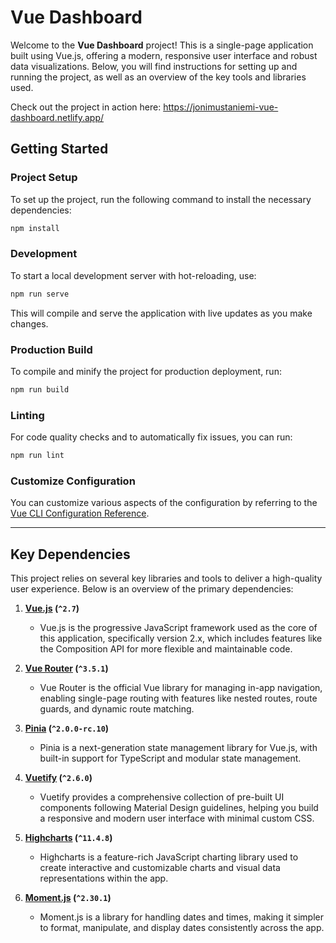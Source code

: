 # Vue Dashboard

Welcome to the **Vue Dashboard** project! This is a single-page application built using Vue.js, offering a modern, responsive user interface and robust data visualizations. Below, you will find instructions for setting up and running the project, as well as an overview of the key tools and libraries used.

Check out the project in action here:
https://jonimustaniemi-vue-dashboard.netlify.app/

## Getting Started

### Project Setup

To set up the project, run the following command to install the necessary dependencies:

```bash
npm install
```

### Development

To start a local development server with hot-reloading, use:

```bash
npm run serve
```

This will compile and serve the application with live updates as you make changes.

### Production Build

To compile and minify the project for production deployment, run:

```bash
npm run build
```

### Linting

For code quality checks and to automatically fix issues, you can run:

```bash
npm run lint
```

### Customize Configuration

You can customize various aspects of the configuration by referring to the [Vue CLI Configuration Reference](https://cli.vuejs.org/config/).

---

## Key Dependencies

This project relies on several key libraries and tools to deliver a high-quality user experience. Below is an overview of the primary dependencies:

1. **[Vue.js](https://vuejs.org) (`^2.7`)**
   - Vue.js is the progressive JavaScript framework used as the core of this application, specifically version 2.x, which includes features like the Composition API for more flexible and maintainable code.

2. **[Vue Router](https://router.vuejs.org) (`^3.5.1`)**
   - Vue Router is the official Vue library for managing in-app navigation, enabling single-page routing with features like nested routes, route guards, and dynamic route matching.

3. **[Pinia](https://pinia.vuejs.org) (`^2.0.0-rc.10`)**
   - Pinia is a next-generation state management library for Vue.js, with built-in support for TypeScript and modular state management.

4. **[Vuetify](https://vuetifyjs.com) (`^2.6.0`)**
   - Vuetify provides a comprehensive collection of pre-built UI components following Material Design guidelines, helping you build a responsive and modern user interface with minimal custom CSS.

5. **[Highcharts](https://www.highcharts.com) (`^11.4.8`)**
   - Highcharts is a feature-rich JavaScript charting library used to create interactive and customizable charts and visual data representations within the app.

6. **[Moment.js](https://momentjs.com) (`^2.30.1`)**
   - Moment.js is a library for handling dates and times, making it simpler to format, manipulate, and display dates consistently across the app.

